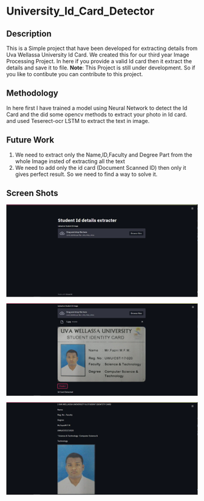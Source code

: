 # University_Id_Card_Detector
## Description
This is a Simple project that have been developed for extracting details from Uva Wellassa University Id Card. We created this for our third year Image Processing Project. In here if you provide a valid Id card then it extract the details and save it to file. **Note**: This Project is still under development. So if you like to contibute you can contribute to this project.
## Methodology 
In here first I have trained a model using Neural Network to detect the Id Card and the did some opencv methods to extract your photo in Id card. and used Teserect-ocr LSTM to extract the text in image.
## Future Work
1. We need to extract only the Name,ID,Faculty and Degree Part from the whole Image insted of extracting all the text
2. We need to add only the id card (Document Scanned ID) then only it gives perfect result. So we need to find a way to solve it.

## Screen Shots
![GitHub](https://github.com/farookfazni/University_Id_Card_Detector/blob/master/1.PNG?raw=true)


![GitHub](https://github.com/farookfazni/University_Id_Card_Detector/blob/master/2.PNG?raw=true)


![GitHub](https://github.com/farookfazni/University_Id_Card_Detector/blob/master/3.PNG?raw=true)
